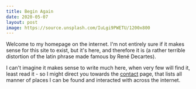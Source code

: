 ```yaml
---
title: Begin Again
date: 2020-05-07
layout: post
image: https://source.unsplash.com/IuLgi9PWETU/1200x800
---
```


Welcome to my homepage on the internet. I'm not entirely sure if it makes sense for this site to exist, but it's here, and therefore it is (a rather terrible distortion of the latin phrase made famous by René Decartes).

<!--more-->

I can't imagine it makes sense to write much here, when very few will find it, least read it - so I might direct you towards the [contact](/contact) page, that lists all manner of places I can be found and interacted with across the internet.
